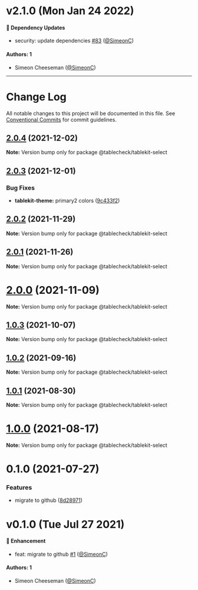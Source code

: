 # v2.1.0 (Mon Jan 24 2022)

#### 🔩 Dependency Updates

- security: update dependencies [#83](https://github.com/tablecheck/tablekit/pull/83) ([@SimeonC](https://github.com/SimeonC))

#### Authors: 1

- Simeon Cheeseman ([@SimeonC](https://github.com/SimeonC))

---

# Change Log

All notable changes to this project will be documented in this file.
See [Conventional Commits](https://conventionalcommits.org) for commit guidelines.

## [2.0.4](https://github.com/tablecheck/tablekit/compare/@tablecheck/tablekit-select@2.0.3...@tablecheck/tablekit-select@2.0.4) (2021-12-02)

**Note:** Version bump only for package @tablecheck/tablekit-select





## [2.0.3](https://github.com/tablecheck/tablekit/compare/@tablecheck/tablekit-select@2.0.2...@tablecheck/tablekit-select@2.0.3) (2021-12-01)


### Bug Fixes

* **tablekit-theme:** primary2 colors ([9c433f2](https://github.com/tablecheck/tablekit/commit/9c433f20e88cd2c1a9abc1cf2fcab8623635c677))





## [2.0.2](https://github.com/tablecheck/tablekit/compare/@tablecheck/tablekit-select@2.0.1...@tablecheck/tablekit-select@2.0.2) (2021-11-29)

**Note:** Version bump only for package @tablecheck/tablekit-select





## [2.0.1](https://github.com/tablecheck/tablekit/compare/@tablecheck/tablekit-select@2.0.0...@tablecheck/tablekit-select@2.0.1) (2021-11-26)

**Note:** Version bump only for package @tablecheck/tablekit-select





# [2.0.0](https://github.com/tablecheck/tablekit/compare/@tablecheck/tablekit-select@1.0.3...@tablecheck/tablekit-select@2.0.0) (2021-11-09)

**Note:** Version bump only for package @tablecheck/tablekit-select





## [1.0.3](https://github.com/tablecheck/tablekit/compare/@tablecheck/tablekit-select@1.0.2...@tablecheck/tablekit-select@1.0.3) (2021-10-07)

**Note:** Version bump only for package @tablecheck/tablekit-select





## [1.0.2](https://github.com/tablecheck/tablekit/compare/@tablecheck/tablekit-select@1.0.1...@tablecheck/tablekit-select@1.0.2) (2021-09-16)

**Note:** Version bump only for package @tablecheck/tablekit-select





## [1.0.1](https://github.com/tablecheck/tablekit/compare/@tablecheck/tablekit-select@1.0.0...@tablecheck/tablekit-select@1.0.1) (2021-08-30)

**Note:** Version bump only for package @tablecheck/tablekit-select





# [1.0.0](https://github.com/tablecheck/tablekit/compare/@tablecheck/tablekit-select@0.1.0...@tablecheck/tablekit-select@1.0.0) (2021-08-17)

**Note:** Version bump only for package @tablecheck/tablekit-select





# 0.1.0 (2021-07-27)


### Features

* migrate to github ([8d28971](https://github.com/tablecheck/tablekit/commit/8d28971175010fcb2a3cd9c48a749e7af1bdc9f9))





# v0.1.0 (Tue Jul 27 2021)

#### 🚀 Enhancement

- feat: migrate to github [#1](https://github.com/tablecheck/tablekit/pull/1) ([@SimeonC](https://github.com/SimeonC))

#### Authors: 1

- Simeon Cheeseman ([@SimeonC](https://github.com/SimeonC))
